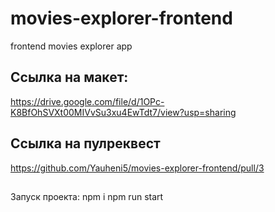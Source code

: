 # movies-explorer-frontend

frontend movies explorer app

## Ссылка на макет:

https://drive.google.com/file/d/1OPc-K8BfOhSVXt00MIVvSu3xu4EwTdt7/view?usp=sharing

## Ссылка на пулреквест

https://github.com/Yauheni5/movies-explorer-frontend/pull/3

##

Запуск проекта:
npm i
npm run start

